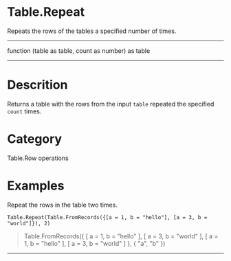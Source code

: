﻿# Table.Repeat
Repeats the rows of the tables a specified number of times.
***
function (table as table, count as number) as table
***
# Descrition 
Returns a table with the rows from the input <code>table</code> repeated the specified <code>count</code> times.
# Category 
Table.Row operations
# Examples 
Repeat the rows in the table two times.
```
Table.Repeat(Table.FromRecords({[a = 1, b = "hello"], [a = 3, b = "world"]}), 2)
```
> Table.FromRecords({ [
        a = 1,
        b = "hello"
    ], [
        a = 3,
        b = "world"
    ], [
        a = 1,
        b = "hello"
    ], [
        a = 3,
        b = "world"
    ]
}, {
    "a",
    "b"
})
***
